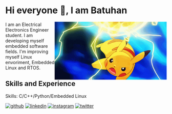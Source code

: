 
# Hi everyone 👋, I am Batuhan

<img src = "https://github.com/arslanbatu97/arslanbatu97/blob/main/electro-ball-pikachu.gif" align = "right" width = "350" />

I am an Electrical Electronics Engineer student. I am developing myself embedded software fields.
I'm improving myself Linux envoriment, Embedded Linux and RTOS.

## Skills and Experience
Skills: C/C++/Python/Embedded Linux



[<img src='https://cdn.jsdelivr.net/npm/simple-icons@3.0.1/icons/github.svg' alt='github' height='40'>](https://github.com/arslanbatu97)  [<img src='https://cdn.jsdelivr.net/npm/simple-icons@3.0.1/icons/linkedin.svg' alt='linkedin' height='40'>](https://www.linkedin.com/in/batuhanarslan97/)  [<img src='https://cdn.jsdelivr.net/npm/simple-icons@3.0.1/icons/instagram.svg' alt='instagram' height='40'>](https://www.instagram.com/arslanbatu97/)  [<img src='https://cdn.jsdelivr.net/npm/simple-icons@3.0.1/icons/twitter.svg' alt='twitter' height='40'>](https://twitter.com/arslanbatuuu)  





